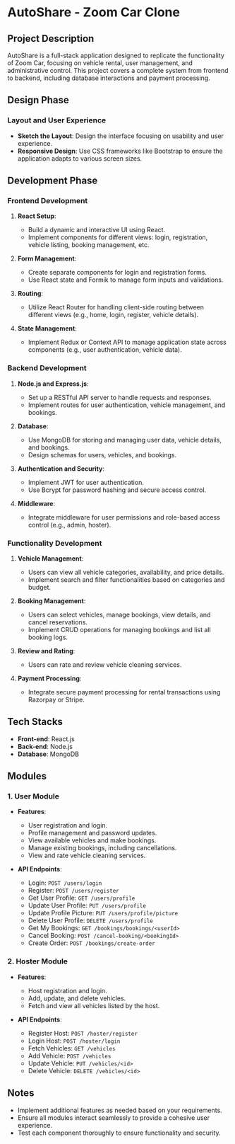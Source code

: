 # AutoShare - Zoom Car Clone

## Project Description

AutoShare is a full-stack application designed to replicate the functionality of Zoom Car, focusing on vehicle rental, user management, and administrative control. This project covers a complete system from frontend to backend, including database interactions and payment processing.

## Design Phase

### Layout and User Experience
- **Sketch the Layout**: Design the interface focusing on usability and user experience.
- **Responsive Design**: Use CSS frameworks like Bootstrap to ensure the application adapts to various screen sizes.

## Development Phase

### Frontend Development

1. **React Setup**:
   - Build a dynamic and interactive UI using React.
   - Implement components for different views: login, registration, vehicle listing, booking management, etc.

2. **Form Management**:
   - Create separate components for login and registration forms.
   - Use React state and Formik to manage form inputs and validations.

3. **Routing**:
   - Utilize React Router for handling client-side routing between different views (e.g., home, login, register, vehicle details).

4. **State Management**:
   - Implement Redux or Context API to manage application state across components (e.g., user authentication, vehicle data).

### Backend Development

1. **Node.js and Express.js**:
   - Set up a RESTful API server to handle requests and responses.
   - Implement routes for user authentication, vehicle management, and bookings.

2. **Database**:
   - Use MongoDB for storing and managing user data, vehicle details, and bookings.
   - Design schemas for users, vehicles, and bookings.

3. **Authentication and Security**:
   - Implement JWT for user authentication.
   - Use Bcrypt for password hashing and secure access control.

4. **Middleware**:
   - Integrate middleware for user permissions and role-based access control (e.g., admin, hoster).

### Functionality Development

1. **Vehicle Management**:
   - Users can view all vehicle categories, availability, and price details.
   - Implement search and filter functionalities based on categories and budget.

2. **Booking Management**:
   - Users can select vehicles, manage bookings, view details, and cancel reservations.
   - Implement CRUD operations for managing bookings and list all booking logs.

3. **Review and Rating**:
   - Users can rate and review vehicle cleaning services.

4. **Payment Processing**:
   - Integrate secure payment processing for rental transactions using Razorpay or Stripe.

## Tech Stacks

- **Front-end**: React.js
- **Back-end**: Node.js
- **Database**: MongoDB

## Modules

### 1. User Module

- **Features**:
  - User registration and login.
  - Profile management and password updates.
  - View available vehicles and make bookings.
  - Manage existing bookings, including cancellations.
  - View and rate vehicle cleaning services.

- **API Endpoints**:
  - Login: `POST /users/login`
  - Register: `POST /users/register`
  - Get User Profile: `GET /users/profile`
  - Update User Profile: `PUT /users/profile`
  - Update Profile Picture: `PUT /users/profile/picture`
  - Delete User Profile: `DELETE /users/profile`
  - Get My Bookings: `GET /bookings/bookings/<userId>`
  - Cancel Booking: `POST /cancel-booking/<bookingId>`
  - Create Order: `POST /bookings/create-order`

### 2. Hoster Module

- **Features**:
  - Host registration and login.
  - Add, update, and delete vehicles.
  - Fetch and view all vehicles listed by the host.
  
- **API Endpoints**:
  - Register Host: `POST /hoster/register`
  - Login Host: `POST /hoster/login`
  - Fetch Vehicles: `GET /vehicles`
  - Add Vehicle: `POST /vehicles`
  - Update Vehicle: `PUT /vehicles/<id>`
  - Delete Vehicle: `DELETE /vehicles/<id>`



## Notes

- Implement additional features as needed based on your requirements.
- Ensure all modules interact seamlessly to provide a cohesive user experience.
- Test each component thoroughly to ensure functionality and security.


